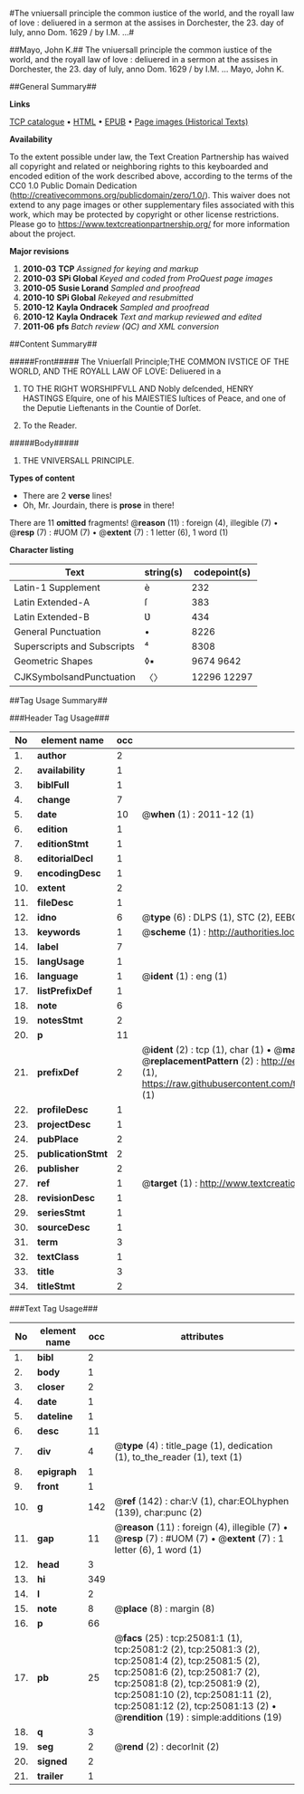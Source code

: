 #The vniuersall principle the common iustice of the world, and the royall law of love : deliuered in a sermon at the assises in Dorchester, the 23. day of Iuly, anno Dom. 1629 / by I.M. ...#

##Mayo, John K.##
The vniuersall principle the common iustice of the world, and the royall law of love : deliuered in a sermon at the assises in Dorchester, the 23. day of Iuly, anno Dom. 1629 / by I.M. ...
Mayo, John K.

##General Summary##

**Links**

[TCP catalogue](http://www.ota.ox.ac.uk/tcp/)  • 
[HTML](http://tei.it.ox.ac.uk/tcp/Texts-HTML/free/A07/A07372.html)  • 
[EPUB](http://tei.it.ox.ac.uk/tcp/Texts-EPUB/free/A07/A07372.epub) • 
[Page images (Historical Texts)](https://historicaltexts.jisc.ac.uk/eebo-22106858e)

**Availability**

To the extent possible under law, the Text Creation Partnership has waived all copyright and related or neighboring rights to this keyboarded and encoded edition of the work described above, according to the terms of the CC0 1.0 Public Domain Dedication (http://creativecommons.org/publicdomain/zero/1.0/). This waiver does not extend to any page images or other supplementary files associated with this work, which may be protected by copyright or other license restrictions. Please go to https://www.textcreationpartnership.org/ for more information about the project.

**Major revisions**

1. __2010-03__ __TCP__ *Assigned for keying and markup*
1. __2010-03__ __SPi Global__ *Keyed and coded from ProQuest page images*
1. __2010-05__ __Susie Lorand__ *Sampled and proofread*
1. __2010-10__ __SPi Global__ *Rekeyed and resubmitted*
1. __2010-12__ __Kayla Ondracek__ *Sampled and proofread*
1. __2010-12__ __Kayla Ondracek__ *Text and markup reviewed and edited*
1. __2011-06__ __pfs__ *Batch review (QC) and XML conversion*

##Content Summary##

#####Front#####
The Vniuerſall Principle;THE COMMON IVSTICE OF THE WORLD, AND THE ROYALL LAW OF LOVE: Deliuered in a
1. TO THE RIGHT WORSHIPFVLL AND Nobly deſcended, HENRY HASTINGS Eſquire, one of his MAIESTIES Iuſtices of Peace, and one of the Deputie Lieftenants in the Countie of Dorſet.

1. To the Reader.

#####Body#####

1. THE VNIVERSALL PRINCIPLE.

**Types of content**

  * There are 2 **verse** lines!
  * Oh, Mr. Jourdain, there is **prose** in there!

There are 11 **omitted** fragments! 
 @__reason__ (11) : foreign (4), illegible (7)  •  @__resp__ (7) : #UOM (7)  •  @__extent__ (7) : 1 letter (6), 1 word (1)

**Character listing**


|Text|string(s)|codepoint(s)|
|---|---|---|
|Latin-1 Supplement|è|232|
|Latin Extended-A|ſ|383|
|Latin Extended-B|Ʋ|434|
|General Punctuation|•|8226|
|Superscripts             and Subscripts|⁴|8308|
|Geometric Shapes|◊▪|9674 9642|
|CJKSymbolsandPunctuation|〈〉|12296 12297|

##Tag Usage Summary##

###Header Tag Usage###

|No|element name|occ|attributes|
|---|---|---|---|
|1.|__author__|2||
|2.|__availability__|1||
|3.|__biblFull__|1||
|4.|__change__|7||
|5.|__date__|10| @__when__ (1) : 2011-12 (1)|
|6.|__edition__|1||
|7.|__editionStmt__|1||
|8.|__editorialDecl__|1||
|9.|__encodingDesc__|1||
|10.|__extent__|2||
|11.|__fileDesc__|1||
|12.|__idno__|6| @__type__ (6) : DLPS (1), STC (2), EEBO-CITATION (1), OCLC (1), VID (1)|
|13.|__keywords__|1| @__scheme__ (1) : http://authorities.loc.gov/ (1)|
|14.|__label__|7||
|15.|__langUsage__|1||
|16.|__language__|1| @__ident__ (1) : eng (1)|
|17.|__listPrefixDef__|1||
|18.|__note__|6||
|19.|__notesStmt__|2||
|20.|__p__|11||
|21.|__prefixDef__|2| @__ident__ (2) : tcp (1), char (1)  •  @__matchPattern__ (2) : ([0-9\-]+):([0-9IVX]+) (1), (.+) (1)  •  @__replacementPattern__ (2) : http://eebo.chadwyck.com/downloadtiff?vid=$1&page=$2 (1), https://raw.githubusercontent.com/textcreationpartnership/Texts/master/tcpchars.xml#$1 (1)|
|22.|__profileDesc__|1||
|23.|__projectDesc__|1||
|24.|__pubPlace__|2||
|25.|__publicationStmt__|2||
|26.|__publisher__|2||
|27.|__ref__|1| @__target__ (1) : http://www.textcreationpartnership.org/docs/. (1)|
|28.|__revisionDesc__|1||
|29.|__seriesStmt__|1||
|30.|__sourceDesc__|1||
|31.|__term__|3||
|32.|__textClass__|1||
|33.|__title__|3||
|34.|__titleStmt__|2||


###Text Tag Usage###

|No|element name|occ|attributes|
|---|---|---|---|
|1.|__bibl__|2||
|2.|__body__|1||
|3.|__closer__|2||
|4.|__date__|1||
|5.|__dateline__|1||
|6.|__desc__|11||
|7.|__div__|4| @__type__ (4) : title_page (1), dedication (1), to_the_reader (1), text (1)|
|8.|__epigraph__|1||
|9.|__front__|1||
|10.|__g__|142| @__ref__ (142) : char:V (1), char:EOLhyphen (139), char:punc (2)|
|11.|__gap__|11| @__reason__ (11) : foreign (4), illegible (7)  •  @__resp__ (7) : #UOM (7)  •  @__extent__ (7) : 1 letter (6), 1 word (1)|
|12.|__head__|3||
|13.|__hi__|349||
|14.|__l__|2||
|15.|__note__|8| @__place__ (8) : margin (8)|
|16.|__p__|66||
|17.|__pb__|25| @__facs__ (25) : tcp:25081:1 (1), tcp:25081:2 (2), tcp:25081:3 (2), tcp:25081:4 (2), tcp:25081:5 (2), tcp:25081:6 (2), tcp:25081:7 (2), tcp:25081:8 (2), tcp:25081:9 (2), tcp:25081:10 (2), tcp:25081:11 (2), tcp:25081:12 (2), tcp:25081:13 (2)  •  @__rendition__ (19) : simple:additions (19)|
|18.|__q__|3||
|19.|__seg__|2| @__rend__ (2) : decorInit (2)|
|20.|__signed__|2||
|21.|__trailer__|1||
